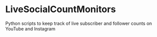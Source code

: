 # LiveSocialCountMonitors
Python scripts to keep track of live subscriber and follower counts on YouTube and Instagram
